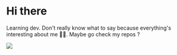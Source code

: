 # Hi there
Learning dev. Don't really know what to say because everything's interesting about me 🤷‍♂️. Maybe go check my repos ?

![](https://komarev.com/ghpvc/?username=ptitet&color=orange)
